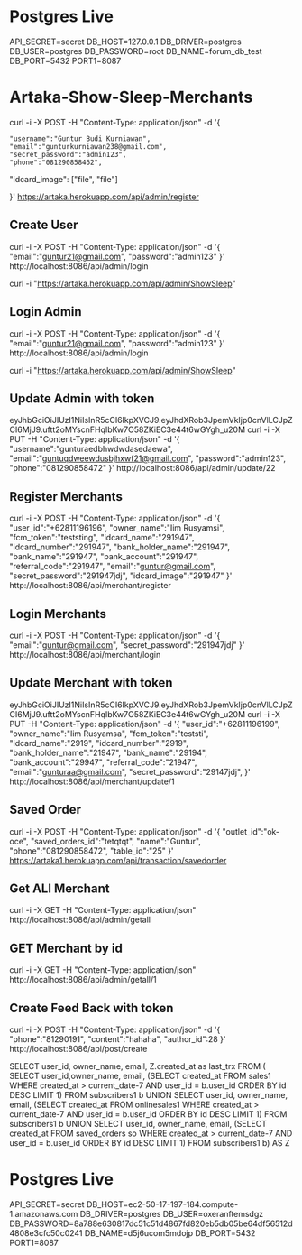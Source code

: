 # Postgres Live

API_SECRET=secret
DB_HOST=127.0.0.1
DB_DRIVER=postgres
DB_USER=postgres
DB_PASSWORD=root
DB_NAME=forum_db_test
DB_PORT=5432
PORT1=8087

# Artaka-Show-Sleep-Merchants

curl -i -X POST -H "Content-Type: application/json" -d '{

    "username":"Guntur Budi Kurniawan",
    "email":"gunturkurniawan238@gmail.com",
    "secret_password":"admin123",
    "phone":"081290858462",

"idcard_image": ["file", "file"]

}' https://artaka.herokuapp.com/api/admin/register

## Create User

curl -i -X POST -H "Content-Type: application/json" -d '{
"email":"guntur21@gmail.com",
"password":"admin123"
}' http://localhost:8086/api/admin/login

curl -i "https://artaka.herokuapp.com/api/admin/ShowSleep"

## Login Admin

curl -i -X POST -H "Content-Type: application/json" -d '{
"email":"guntur21@gmail.com",
"password":"admin123"
}' http://localhost:8086/api/admin/login

curl -i "https://artaka.herokuapp.com/api/admin/ShowSleep"

## Update Admin with token

eyJhbGciOiJIUzI1NiIsInR5cCI6IkpXVCJ9.eyJhdXRob3JpemVkIjp0cnVlLCJpZCI6MjJ9.uftt2oMYscnFHqIbKw7O58ZKiEC3e44t6wGYgh_u20M
curl -i -X PUT -H "Content-Type: application/json" -d '{
"username":"gunturaedbhwdwdasedaewa",
"email":"guntuqdweewdusbjhxwf21@gmail.com",
"password":"admin123",
"phone":"081290858472"
}' http://localhost:8086/api/admin/update/22

## Register Merchants

curl -i -X POST -H "Content-Type: application/json" -d '{
"user_id":"+62811196196",
"owner_name":"Iim Rusyamsi",
"fcm_token":"teststing",
"idcard_name":"291947",
"idcard_number":"291947",
"bank_holder_name":"291947",
"bank_name":"291947",
"bank_account":"291947",
"referral_code":"291947",
"email":"guntur@gmail.com",
"secret_password":"291947jdj",
"idcard_image":"291947"
}' http://localhost:8086/api/merchant/register

## Login Merchants

curl -i -X POST -H "Content-Type: application/json" -d '{
"email":"guntur@gmail.com",
"secret_password":"291947jdj"
}' http://localhost:8086/api/merchant/login

## Update Merchant with token

eyJhbGciOiJIUzI1NiIsInR5cCI6IkpXVCJ9.eyJhdXRob3JpemVkIjp0cnVlLCJpZCI6MjJ9.uftt2oMYscnFHqIbKw7O58ZKiEC3e44t6wGYgh_u20M
curl -i -X PUT -H "Content-Type: application/json" -d '{
"user_id":"+62811196199",
"owner_name":"Iim Rusyamsa",
"fcm_token":"teststi",
"idcard_name":"2919",
"idcard_number":"2919",
"bank_holder_name":"21947",
"bank_name":"29194",
"bank_account":"29947",
"referral_code":"21947",
"email":"gunturaa@gmail.com",
"secret_password":"29147jdj",
}' http://localhost:8086/api/merchant/update/1

## Saved Order

curl -i -X POST -H "Content-Type: application/json" -d '{
"outlet_id":"ok-oce",
"saved_orders_id":"tetqtqt",
"name":"Guntur",
"phone":"081290858472",
"table_id":"25"
}' https://artaka1.herokuapp.com/api/transaction/savedorder

## Get ALl Merchant

curl -i -X GET -H "Content-Type: application/json"  
http://localhost:8086/api/admin/getall

## GET Merchant by id

curl -i -X GET -H "Content-Type: application/json"
http://localhost:8086/api/admin/getall/1

## Create Feed Back with token

curl -i -X POST -H "Content-Type: application/json" -d '{
"phone":"81290191",
"content":"hahaha",
"author_id":28
}' http://localhost:8086/api/post/create

SELECT user_id, owner_name, email, Z.created_at as last_trx FROM (
SELECT user_id,owner_name, email, (SELECT created_at FROM sales1 WHERE created_at > current_date-7 AND user_id = b.user_id ORDER BY id DESC LIMIT 1) FROM subscribers1 b
UNION SELECT user_id, owner_name, email, (SELECT created_at FROM onlinesales1 WHERE created_at > current_date-7 AND user_id = b.user_id ORDER BY id DESC LIMIT 1) FROM subscribers1 b
UNION SELECT user_id, owner_name, email, (SELECT created_at FROM saved_orders so WHERE created_at > current_date-7 AND user_id = b.user_id ORDER BY id DESC LIMIT 1) FROM subscribers1 b) AS Z

# Postgres Live

API_SECRET=secret
DB_HOST=ec2-50-17-197-184.compute-1.amazonaws.com
DB_DRIVER=postgres
DB_USER=oxeranftemsdgz
DB_PASSWORD=8a788e630817dc51c51d4867fd820eb5db05be64df56512d4808e3cfc50c0241
DB_NAME=d5j6ucom5mdojp
DB_PORT=5432
PORT1=8087
